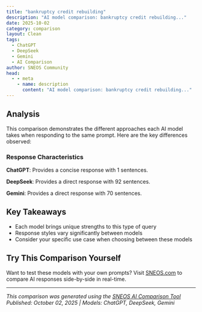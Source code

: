 ```yaml
---
title: "bankruptcy credit rebuilding"
description: "AI model comparison: bankruptcy credit rebuilding..."
date: 2025-10-02
category: comparison
layout: Clean
tags:
  - ChatGPT
  - DeepSeek
  - Gemini
  - AI Comparison
author: SNEOS Community
head:
  - - meta
    - name: description
      content: "AI model comparison: bankruptcy credit rebuilding..."
---
```


<ChatComparison
  title="bankruptcy credit rebuilding"
  prompt="bankruptcy credit rebuilding"
  :responses='{
    "ChatGPT": "Rebuilding credit after bankruptcy can seem daunting, but it&#x27;s definitely achievable with a strategic approach. Here are some steps you can take to help rebuild your credit:\n\n1. **Understand Your Credit Report**: Start by obtaining a free copy of your credit report from the three major credit bureaus (Equifax, Experian, TransUnion). Review it for any inaccuracies or outdated information and dispute any errors.\n\n2. **Check Your Credit Score**: While bankruptcy will significantly impact your credit score, knowing where you stand can help you track your progress. Various websites and services offer free access to your credit score.\n\n3. **Create a Budget**: Establish a monthly budget to manage your finances effectively. Staying within your budget will help you avoid further debt and ensure that you can pay bills on time.\n\n4. **Make Payments on Time**: Your payment history is one of the most significant factors affecting your credit score. Make sure to pay all your bills on time, including utilities, rent, and phone bills.\n\n5. **Open a Secured Credit Card**: A secured credit card requires a cash deposit that serves as your credit limit. Use it responsibly and pay off the balance in full each month to help rebuild your credit history.\n\n6. **Consider a Credit Builder Loan**: Some financial institutions offer credit builder loans, where the amount you borrow is held in a bank account until you repay the loan. This can help you establish a positive payment history.\n\n7. **Become an Authorized User**: If a family member or friend has a good credit history, ask them if they will add you as an authorized user on their credit card. This can help you benefit from their positive payment history, but be careful because negative actions on their account can also affect your credit.\n\n8. **Limit New Credit Applications**: Each time you apply for credit, a hard inquiry is made on your report, which can temporarily lower your score. Limit new applications to only when necessary.\n\n9. **Keep Old Accounts Open**: Even if you have accounts you no longer use, keeping them open (with no negative balances) can have a positive impact on your credit history length.\n\n10. **Stay Informed**: Continue to educate yourself about credit management and financial health. The more you know, the better decisions you can make.\n\n11. **Monitor Your Progress**: Regularly check your credit reports and scores to monitor your improvement. This will also help you catch any errors or signs of fraudulent activity early.\n\n12. **Seek Professional Help if Needed**: If you&#x27;re unsure about where to start or how to proceed, consider seeking advice from a credit counselor. They can provide personalized guidance and help you develop a plan for rebuilding your credit.\n\nKeep in mind that rebuilding credit is a gradual process, and patience is key. With consistent effort, you can improve your credit score over time.",
    "DeepSeek": "Of course. Rebuilding credit after bankruptcy is a challenging but absolutely achievable process. It requires discipline, patience, and a solid strategy.\n\nThink of it as a financial reset. The bankruptcy wiped the slate (mostly) clean, and now you have the opportunity to build a new, positive credit history from the ground up.\n\nHere is a comprehensive guide to rebuilding your credit after bankruptcy.\n\n### Phase 1: The Immediate Aftermath (First 1-6 Months)\n\n#### 1. Understand Your Bankruptcy on Your Report\n*   **Chapter 7:** Stays on your credit report for **10 years** from the filing date.\n*   **Chapter 13:** Stays on your report for **7 years** from the filing date.\n*   **Important:** The impact of the bankruptcy lessens over time, especially if you build a strong positive history alongside it.\n\n#### 2. Get Your Official Reports and Review Them\n*   **Order your reports:** Use [AnnualCreditReport.com](https://www.AnnualCreditReport.com) to get free reports from all three bureaus (Equifax, Experian, and TransUnion).\n*   **Check for accuracy:** Ensure all accounts included in the bankruptcy are listed as \u0022included in bankruptcy\u0022 with a $0 balance. If you see old accounts still showing a balance or late payments *after* the bankruptcy filing date, you must dispute them.\n\n#### 3. Create a Bare-Bones Budget\n*   Live strictly within your means. Track every dollar.\n*   Build a small emergency fund, even if it\u0027s just $500-$1000, to avoid relying on credit for minor emergencies.\n\n---\n\n### Phase 2: The Rebuilding Foundation (First 1-2 Years)\n\nThis is the most critical phase where you take active steps to add positive information to your reports.\n\n#### 1. Get a Secured Credit Card\nThis is your #1 tool for rebuilding. You provide a cash deposit as collateral, which usually becomes your credit limit.\n\n*   **How to choose one:**\n    *   **Low Fees:** Look for cards with no or low annual fees.\n    *   **Reports to All Bureaus:** Ensure the card issuer reports your payment history to all three major credit bureaus. (Most major issuers do).\n    *   **Potential to \u0022Graduate\u0022:** Some cards will automatically convert to an unsecured card and return your deposit after a period of on-time payments (e.g., 12-18 months).\n*   **Recommended Issuers:** Discover it\u00AE Secured, Capital One Secured, and secured cards from major banks you don\u0027t have a negative history with.\n*   **How to use it:**\n    *   **ONLY make small, manageable purchases** (e.g., one tank of gas or a streaming subscription each month).\n    *   **Pay the statement balance in full, every month, and on time.** This is non-negotiable. Set up autopay.\n\n#### 2. Consider a Credit-Builder Loan\nThese are small loans offered by credit unions and some community banks. The money you borrow is held in an account while you make payments. Once the loan is paid off, you get the money.\n\n*   **Purpose:** It\u0027s designed solely to create a positive payment history.\n*   **How it helps:** The lender reports your on-time payments to the credit bureaus, building your score.\n\n#### 3. Become an Authorized User\nAsk a family member with excellent credit and responsible habits if they will add you as an authorized user on their old, well-managed credit card.\n\n*   **How it helps:** The entire history of that account (positive payment history, age of account) can be added to your credit report, giving you an instant boost.\n*   **CRITICAL:** The primary cardholder must be trustworthy and pay the bill on time every month. Any mistake they make will also hurt your score.\n\n---\n\n### Phase 3: Maintaining and Growing (Years 2-7\u002B)\n\n#### 1. Practice Perfect Credit Hygiene\n*   **Payment History (35% of your score):** Never, ever miss a payment. Even one 30-day late payment can devastate your recovering score.\n*   **Credit Utilization (30% of your score):** Keep your balances low. A good rule is to use less than 30% of your total credit limit, and under 10% is ideal. If you have a $500 limit, try not to have a balance over $150, and pay it off monthly.\n*   **Don\u0027t Apply for Too Much Credit at Once:** Each application causes a hard inquiry, which can temporarily lower your score.\n\n#### 2. Diversify Your Credit Mix (10% of your score)\nAfter 1-2 years of perfect payment history on your secured card, you might qualify for other types of credit.\n*   A small installment loan (like for furniture or a car) can help, but only if you need it and can afford the payments.\n*   You may eventually qualify for an unsecured credit card. You\u0027ll likely start with a high interest rate and low limit.\n\n#### 3. Monitor Your Progress\n*   Use free services like Credit Karma, Experian, or your bank\u0027s credit score tool to track your score monthly.\n*   Check your full credit report annually to ensure everything is accurate.\n\n---\n\n### What to Avoid During Rebuilding\n\n*   **Credit Repair Scams:** Avoid companies that promise to \u0022erase\u0022 your bankruptcy or create a \u0022new\u0022 credit identity (this is illegal). You can do everything yourself for free.\n*   **Payday Loans or \u0022No-Credit-Check\u0022 Loans:** These have predatory fees and interest rates and will trap you in a cycle of debt. They do not help your credit.\n*   **Co-signing for Anyone:** Your credit is fragile. If the primary borrower fails to pay, you are 100% responsible, and it will ruin your progress.\n*   **Falling Back into Old Habits:** Rebuilding credit is about demonstrating new, responsible behavior. Don\u0027t use credit for things you can\u0027t afford to pay off immediately.\n\n### Sample Rebuilding Timeline\n\n| Time After Bankruptcy | Actionable Steps | Expected Outcome |\n| :--- | :--- | :--- |\n| **1-3 Months** | Review credit reports for errors. Create a strict budget. | Understanding your starting point. |\n| **3-6 Months** | Apply for a secured credit card. Use it minimally and pay in full. | First positive payment history is reported. Score may start to creep up from the bottom. |\n| **6-24 Months** | Perfect payment history on secured card. Consider a credit-builder loan. | Consistent positive history. Score rises into the \u0022Fair\u0022 range (580-669). |\n| **2-4 Years** | Secured card may graduate to unsecured. May qualify for other credit types. | Score moves into \u0022Good\u0022 range (670-739). More financial opportunities open up. |\n| **7-10 Years** | Bankruptcy falls off your credit report. | With a strong history built, your score can reach \u0022Very Good\u0022 or \u0022Excellent.\u0022 |\n\n**Final Word of Encouragement:** Rebuilding credit after bankruptcy is a marathon, not a sprint. It feels discouraging at first, but every on-time payment is a brick in the foundation of your new financial life. Stay consistent, be patient, and you will see results.",
    "Gemini": "Okay, let\u0027s break down credit rebuilding after bankruptcy. It\u0027s a process, but it\u0027s definitely achievable.\n\n**Understanding the Landscape After Bankruptcy**\n\n*   **The Immediate Impact:** Bankruptcy will negatively affect your credit score. The degree of impact depends on your score before filing. It can stay on your credit report for up to 10 years for Chapter 7 and 7 years for Chapter 13.\n*   **The Clean Slate (Mostly):** Bankruptcy discharges most of your debts. This means you\u0027re no longer legally obligated to pay them. This is a HUGE step towards rebuilding, as you are freed from the weight of debt.\n*   **Opportunity to Rebuild:**  Ironically, bankruptcy can be a good starting point for rebuilding. You now have the chance to demonstrate responsible credit behavior.\n\n**Key Strategies for Rebuilding Credit After Bankruptcy**\n\n1.  **Review Your Credit Reports:**\n\n    *   **Purpose:** Ensure the bankruptcy is accurately reported and that all discharged debts are listed as included in bankruptcy with a zero balance.  Look for any errors or inaccuracies.\n    *   **How:** Get free copies of your credit reports from AnnualCreditReport.com.  You\u0027re entitled to one free report from each of the three major credit bureaus (Equifax, Experian, and TransUnion) every 12 months.\n    *   **Dispute Errors:** If you find errors, dispute them with the credit bureau.  Provide supporting documentation.\n2. **Start with Secured Credit:**\n\n    *   **Secured Credit Cards:** These require a cash deposit as collateral, which becomes your credit limit. They\u0027re easier to get approved for after bankruptcy.\n        *   **How to Use:**  Use the card for small purchases that you can easily pay off *in full* each month. This shows responsible usage.\n        *   **Choosing a Card:**  Look for cards with low fees and that report to all three major credit bureaus.\n    *   **Secured Loans (Credit Builder Loans):**  You borrow money and the lender holds the funds in an account while you make payments. Once the loan is repaid, you get the money back.\n        *   **How to Use:**  Make all payments on time.\n\n3.  **Become an Authorized User:**\n\n    *   **How:** Ask a trusted friend or family member with a good credit history to add you as an authorized user on their credit card. You\u0027ll get a card in your name and their positive payment history may be reflected on your credit report.\n    *   **Important:** Make sure the cardholder pays their bills on time and has a low credit utilization (ideally under 30%).\n\n4.  **Practice Responsible Credit Habits:**\n\n    *   **Pay Bills on Time:**  This is the *most* important factor in your credit score.  Set up automatic payments to avoid late fees.\n    *   **Keep Credit Utilization Low:**  Don\u0027t max out your credit cards.  Aim to use less than 30% of your available credit.  For example, if you have a credit card with a $1,000 limit, try to keep your balance below $300.\n    *   **Don\u0027t Apply for Too Much Credit at Once:**  Multiple credit applications in a short period can hurt your score.\n    *   **Monitor Your Credit Regularly:**  Use free credit monitoring services (like Credit Karma, Credit Sesame, or Experian) to track your progress and identify any potential issues.\n\n5. **Consider a Credit-Builder Loan:**\n\n   *  These loans are specifically designed to help rebuild credit.  You borrow a small amount of money, and the lender reports your payments to the credit bureaus.\n\n6. **Avoid Predatory Lenders:**\n\n    *   Be wary of lenders who offer guaranteed credit or high-interest loans, especially if they target people with bad credit. These lenders may charge exorbitant fees and interest rates, making it difficult to repay the loan and potentially damaging your credit further.\n7. **Patience is Key:**\n\n    *   Rebuilding credit takes time and consistency.  Don\u0027t get discouraged if you don\u0027t see results immediately.  Keep practicing good credit habits, and your score will gradually improve.\n\n**Important Considerations**\n\n*   **Credit Counseling:** A credit counselor can provide personalized advice and guidance on managing your finances and rebuilding your credit. Look for a non-profit agency affiliated with the National Foundation for Credit Counseling (NFCC).\n*   **Budgeting:** Create a budget to track your income and expenses. This will help you manage your money effectively and avoid getting into debt again.\n*   **Debt Management:**  Even after bankruptcy, you may still have some debts that weren\u0027t discharged (e.g., student loans, certain tax debts).  Develop a plan to manage these debts.\n*   **Chapter 13 vs. Chapter 7:** If you filed Chapter 13 bankruptcy (a repayment plan), your credit rebuilding may be slightly different.  You\u0027ll likely need to continue making payments under your plan.  Consult with your bankruptcy attorney for specific guidance.\n\n**What to Avoid:**\n\n*   **Payday Loans:** Extremely high interest rates and fees. AVOID.\n*   **Title Loans:** Similar to payday loans, but you use your car as collateral. AVOID.\n*   **Rent-to-Own Agreements:**  Expensive way to acquire furniture or appliances.\n*   **Getting Behind on New Debt:** Crucial to make all new payments on time.\n\n**In Summary:**\n\nRebuilding credit after bankruptcy is a journey that requires discipline, patience, and a commitment to responsible financial habits. By following these strategies, you can gradually improve your credit score and regain access to better financial opportunities. It\u0027s about proving that you\u0027re a reliable borrower moving forward.\n"
  }'
  published-date="12:06"
/>

## Analysis

This comparison demonstrates the different approaches each AI model takes when responding to the same prompt. Here are the key differences observed:

### Response Characteristics

**ChatGPT**: Provides a concise response with 1 sentences. 

**DeepSeek**: Provides a direct response with 92 sentences. 

**Gemini**: Provides a direct response with 70 sentences. 

## Key Takeaways

- Each model brings unique strengths to this type of query
- Response styles vary significantly between models
- Consider your specific use case when choosing between these models

## Try This Comparison Yourself

Want to test these models with your own prompts? Visit [SNEOS.com](https://sneos.com) to compare AI responses side-by-side in real-time.

---

*This comparison was generated using the [SNEOS AI Comparison Tool](https://sneos.com)*
*Published: October 02, 2025 | Models: ChatGPT, DeepSeek, Gemini*
